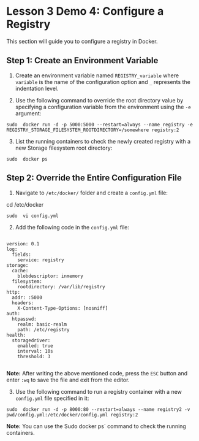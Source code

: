# Lesson 3 Demo 4: Configure a Registry

This section will guide you to configure a registry in Docker.

## Step 1: Create an Environment Variable

1. Create an environment variable named `REGISTRY_variable` where `variable` is the name of the configuration option and `_` represents the indentation level.

2. Use the following command to override the root directory value by specifying a configuration variable from the environment using the `-e` argument:

```
sudo  docker run -d -p 5000:5000 --restart=always --name registry -e REGISTRY_STORAGE_FILESYSTEM_ROOTDIRECTORY=/somewhere registry:2
```




3. List the running containers to check the newly created registry with a new Storage filesystem root directory:

```
sudo  docker ps
```



## Step 2: Override the Entire Configuration File

1. Navigate to `/etc/docker/` folder and create a `config.yml` file:

cd /etc/docker
```
sudo  vi config.yml
```




2. Add the following code in the `config.yml` file:

```

version: 0.1
log:
  fields:
    service: registry
storage:
  cache:
    blobdescriptor: inmemory
  filesystem:
    rootdirectory: /var/lib/registry
http:
  addr: :5000
  headers:
    X-Content-Type-Options: [nosniff]
auth:
  htpasswd:
    realm: basic-realm
    path: /etc/registry
health:
  storagedriver:
    enabled: true
    interval: 10s
    threshold: 3


```


**Note:** After writing the above mentioned code, press the `ESC` button and enter `:wq` to save the file and exit from the editor.

3. Use the following command to run a registry container with a new `config.yml` file specified in it:

```
sudo  docker run -d -p 8000:80 --restart=always --name registry2 -v pwd/config.yml:/etc/docker/config.yml registry:2
```





**Note:** You can use the Sudo  docker ps` command to check the running containers.
